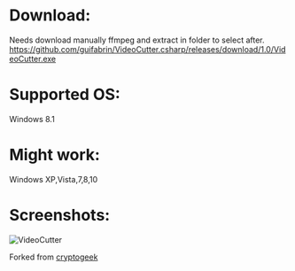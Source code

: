 # Download:
Needs download manually ffmpeg and extract in folder to select after.
https://github.com/guifabrin/VideoCutter.csharp/releases/download/1.0/VideoCutter.exe
# Supported OS: 
Windows 8.1
# Might work: 
Windows XP,Vista,7,8,10
# Screenshots:
![VideoCutter](https://github.com/guifabrin/VideoCutter.csharp/raw/master/screenshot.png)

Forked from <a href="https://github.com/cryptogeek/VideoCutter/">cryptogeek</a> 

